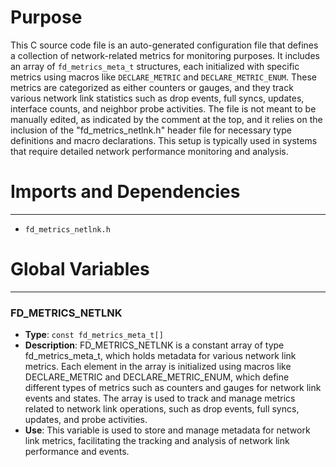 # Purpose
This C source code file is an auto-generated configuration file that defines a collection of network-related metrics for monitoring purposes. It includes an array of `fd_metrics_meta_t` structures, each initialized with specific metrics using macros like `DECLARE_METRIC` and `DECLARE_METRIC_ENUM`. These metrics are categorized as either counters or gauges, and they track various network link statistics such as drop events, full syncs, updates, interface counts, and neighbor probe activities. The file is not meant to be manually edited, as indicated by the comment at the top, and it relies on the inclusion of the "fd_metrics_netlnk.h" header file for necessary type definitions and macro declarations. This setup is typically used in systems that require detailed network performance monitoring and analysis.
# Imports and Dependencies

---
- `fd_metrics_netlnk.h`


# Global Variables

---
### FD\_METRICS\_NETLNK
- **Type**: `const fd_metrics_meta_t[]`
- **Description**: FD_METRICS_NETLNK is a constant array of type fd_metrics_meta_t, which holds metadata for various network link metrics. Each element in the array is initialized using macros like DECLARE_METRIC and DECLARE_METRIC_ENUM, which define different types of metrics such as counters and gauges for network link events and states. The array is used to track and manage metrics related to network link operations, such as drop events, full syncs, updates, and probe activities.
- **Use**: This variable is used to store and manage metadata for network link metrics, facilitating the tracking and analysis of network link performance and events.


